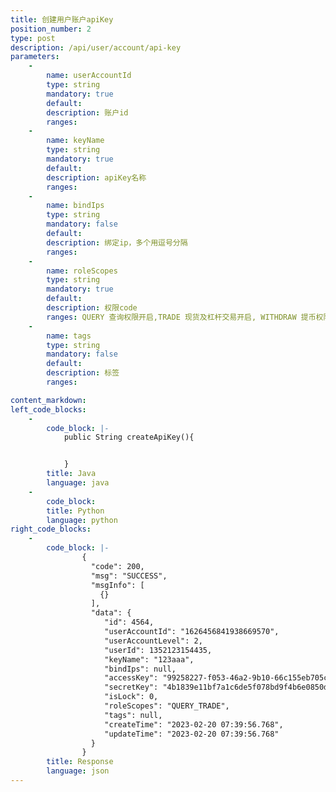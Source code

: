 ```yaml
---
title: 创建用户账户apiKey
position_number: 2
type: post
description: /api/user/account/api-key
parameters:
    -
        name: userAccountId
        type: string
        mandatory: true
        default:
        description: 账户id
        ranges:
    -
        name: keyName
        type: string
        mandatory: true
        default:
        description: apiKey名称
        ranges:
    -
        name: bindIps
        type: string
        mandatory: false
        default:
        description: 绑定ip，多个用逗号分隔
        ranges:
    -
        name: roleScopes
        type: string
        mandatory: true
        default:
        description: 权限code
        ranges: QUERY 查询权限开启,TRADE 现货及杠杆交易开启, WITHDRAW 提币权限开启, LEVER_LOAN 杠杆质押借币权限开启, FUTURE 合约交易开启, TRANSFER 划转权限开启
    -
        name: tags
        type: string
        mandatory: false
        default:
        description: 标签
        ranges:

content_markdown:
left_code_blocks:
    -
        code_block: |-
            public String createApiKey(){


            }
        title: Java
        language: java
    -
        code_block:
        title: Python
        language: python
right_code_blocks:
    -
        code_block: |-
                {
                  "code": 200,
                  "msg": "SUCCESS",
                  "msgInfo": [
                    {}
                  ],
                  "data": {
                     "id": 4564,                                             //apiKey id
                     "userAccountId": "1626456841938669570",                 //账户id
                     "userAccountLevel": 2,                                  //账户等级：1-主账户；2-子账户
                     "userId": 1352123154435,                                //用户id
                     "keyName": "123aaa",                                    //apiKey名称
                     "bindIps": null,                                        //绑定ip列表
                     "accessKey": "99258227-f053-46a2-9b10-66c155eb705c",    //加密key
                     "secretKey": "4b1839e11bf7a1c6de5f078bd9f4b6e0850da3cf",//加密串
                     "isLock": 0,                                            //是否锁定：0-否；1：是
                     "roleScopes": "QUERY_TRADE",                            //权限code: QUERY_TRADE: 开启交易权限; QUERY_NO_TRADE: 不开启交易权限
                     "tags": null,                                           //标签
                     "createTime": "2023-02-20 07:39:56.768",                //apiKey创建时间
                     "updateTime": "2023-02-20 07:39:56.768"                 //apiKey更新时间
                  }
                }
        title: Response
        language: json
---
```

